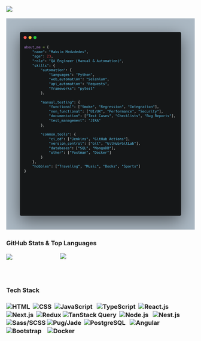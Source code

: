 [![](https://capsule-render.vercel.app/api?type=waving&color=0:6e88b8,30:96aacd,50:b9c7df,70:96aacd,100:6e88b8&height=170&section=header&text=Hi,%20lovely%20to%20see%20you%20👋🏼&fontSize=32&fontColor=22272e&fontAlignY=30)]()

<p align="center"><img src="./img/about_me.webp" width="850" /></p>

<h3>GitHub Stats & Top Languages</h3>
<a href="https://github.com/devdeM1">
<img align="center" src="https://github-readme-stats.vercel.app/api?username=devdeM1&hide_title=true&hide_border=true&show_icons=true&include_all_commits=true&count_private=true&theme=react&text_color=C2CBD3&title_color=ABCEE2&icon_color=ABCEE2" width="400"/>
</a>
<a href="https://github.com/devdeM1">
<img align="right" src="https://github-readme-stats.vercel.app/api/top-langs/?username=devdeM1&hide_title=true&hide_border=true&theme=react&text_color=C2CBD3&&title_color=ABCEE2&layout=compact&langs_count=8" width="360"/>
</a>

<br><br>

<h3>Tech Stack</h3>

### <img height="40" src="img/html.svg" align="center" title="HTML">&nbsp;&nbsp;<img height="40" src="img/css.svg" align="center" title="CSS">&nbsp;&nbsp;<img height="40" src="img/js.svg" align="center" title="JavaScript">&nbsp;&nbsp;&nbsp;<img height="40" src="img/typescript.svg" align="center" title="TypeScript">&nbsp;&nbsp;<img height="40" src="img/react.svg" align="center" title="React.js">&nbsp;&nbsp;<img height="40" src="img/next.svg" align="center" title="Next.js">&nbsp;&nbsp;<img height="40" src="img/redux.svg" align="center" title="Redux">&nbsp;<img height="40" src="img/tanstack.svg" align="center" title="TanStack Query">&nbsp;&nbsp;<img height="44" src="img/node.svg" align="center" title="Node.js">&nbsp;&nbsp;&nbsp;<img height="44" src="img/nest.svg" align="center" title="Nest.js">&nbsp;&nbsp;<img height="47" src="img/sass.svg" align="center" title="Sass/SCSS">&nbsp;<img height="44" src="img/pug.svg" align="center" title="Pug/Jade">&nbsp;&nbsp;<img height="40" src="img/postgresql.svg" align="center" title="PostgreSQL">&nbsp;&nbsp;&nbsp;<img height="40" src="img/angular.svg" align="center" title="Angular">&nbsp;&nbsp;&nbsp;<img height="40" src="img/bootstrap.svg" align="center" title="Bootstrap">&nbsp;&nbsp;&nbsp;&nbsp;<img height="36" src="img/docker.svg" align="center" title="Docker">
